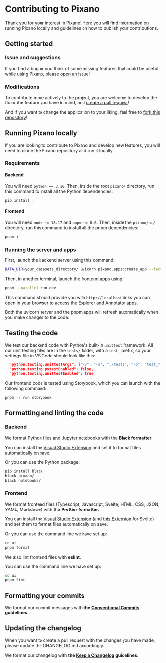 # Contributing to Pixano

Thank you for your interest in Pixano! Here you will find information on running Pixano locally and guidelines on how to publish your contributions.

## Getting started

### Issue and suggestions

If you find a bug or you think of some missing features that could be useful while using Pixano, please [open an issue](https://github.com/pixano/pixano/issues)!

### Modifications

To contribute more actively to the project, you are welcome to develop the fix or the feature you have in mind, and [create a pull request](https://github.com/pixano/pixano/pulls)!

And if you want to change the application to your liking, feel free to [fork this repository](https://github.com/pixano/pixano/fork)!

## Running Pixano locally

If you are looking to contribute to Pixano and develop new features, you will need to clone the Pixano repository and run it locally.

### Requirements

#### Backend

You will need `python == 3.10`. Then, inside the root `pixano/` directory, run this command to install all the Python dependencies:

```bash
pip install .
```

#### Frontend

You will need `node ~= 18.17` and `pnpm ~= 8.6`. Then, inside the `pixano/ui/` directory, run this command to install all the pnpm dependencies:

```bash
pnpm i
```

### Running the server and apps

First, launch the backend server using this command:

```bash
DATA_DIR=your_datasets_directory/ uvicorn pixano.apps:create_app --factory --reload
```

Then, in another terminal, launch the frontend apps using:

```bash
pnpm --parallel run dev
```

This command should provide you with `http://localhost` links you can open in your browser to access the Explorer and Annotator apps.

Both the uvicorn server and the pnpm apps will refresh automatically when you make changes to the code.

## Testing the code

We test our backend code with Python's built-in `unittest` framework. All our unit testing files are in the `tests/` folder, with a `test_` prefix, so your settings file in VS Code should look like this:

```json
  "python.testing.unittestArgs": ["-v", "-s", "./tests", "-p", "test_*.py"],
  "python.testing.pytestEnabled": false,
  "python.testing.unittestEnabled": true
```

Our frontend code is tested using Storybook, which you can launch with the following command:

```bash
pnpm -r run storybook
```

## Formatting and linting the code

### Backend

We format Python files and Jupyter notebooks with the **Black formatter**.

You can install the <a href="https://marketplace.visualstudio.com/items?itemName=ms-python.black-formatter" target="_blank">Visual Studio Extension</a> and set it to format files automatically on save.

Or you can use the Python package:

```bash
pip install black
black pixano/
black notebooks/
```

### Frontend

We format frontend files (Typescript, Javascript, Svelte, HTML, CSS, JSON, YAML, Markdown) with the **Prettier formatter**.

You can install the <a href="https://marketplace.visualstudio.com/items?itemName=esbenp.prettier-vscode" target="_blank">Visual Studio Extension</a> (and <a href="https://marketplace.visualstudio.com/items?itemName=svelte.svelte-vscode
" target="_blank">this Extension</a> for Svelte) and set them to format files automatically on save.

Or you can use the command line we have set up:

```bash
cd ui
pnpm format
```

We also lint frontend files with **eslint**.

You can use the command line we have set up:

```bash
cd ui
pnpm lint
```

## Formatting your commits

We format our commit messages with **the <a href="https://www.conventionalcommits.org/en/v1.0.0/#summary" target="_blank">Conventional Commits</a> guidelines.**

## Updating the changelog

When you want to create a pull request with the changes you have made, please update the CHANGELOG.md accordingly.

We format our changelog with **the <a href="https://keepachangelog.com/en/1.1.0/#how" target="_blank">Keep a Changelog</a> guidelines.**
